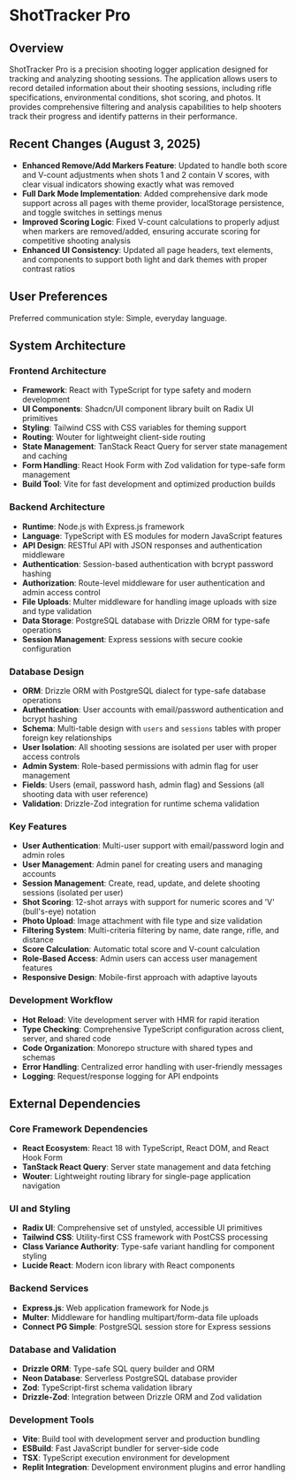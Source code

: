 # ShotTracker Pro

## Overview

ShotTracker Pro is a precision shooting logger application designed for tracking and analyzing shooting sessions. The application allows users to record detailed information about their shooting sessions, including rifle specifications, environmental conditions, shot scoring, and photos. It provides comprehensive filtering and analysis capabilities to help shooters track their progress and identify patterns in their performance.

## Recent Changes (August 3, 2025)

- **Enhanced Remove/Add Markers Feature**: Updated to handle both score and V-count adjustments when shots 1 and 2 contain V scores, with clear visual indicators showing exactly what was removed
- **Full Dark Mode Implementation**: Added comprehensive dark mode support across all pages with theme provider, localStorage persistence, and toggle switches in settings menus
- **Improved Scoring Logic**: Fixed V-count calculations to properly adjust when markers are removed/added, ensuring accurate scoring for competitive shooting analysis
- **Enhanced UI Consistency**: Updated all page headers, text elements, and components to support both light and dark themes with proper contrast ratios

## User Preferences

Preferred communication style: Simple, everyday language.

## System Architecture

### Frontend Architecture
- **Framework**: React with TypeScript for type safety and modern development
- **UI Components**: Shadcn/UI component library built on Radix UI primitives
- **Styling**: Tailwind CSS with CSS variables for theming support
- **Routing**: Wouter for lightweight client-side routing
- **State Management**: TanStack React Query for server state management and caching
- **Form Handling**: React Hook Form with Zod validation for type-safe form management
- **Build Tool**: Vite for fast development and optimized production builds

### Backend Architecture
- **Runtime**: Node.js with Express.js framework
- **Language**: TypeScript with ES modules for modern JavaScript features
- **API Design**: RESTful API with JSON responses and authentication middleware
- **Authentication**: Session-based authentication with bcrypt password hashing
- **Authorization**: Route-level middleware for user authentication and admin access control
- **File Uploads**: Multer middleware for handling image uploads with size and type validation
- **Data Storage**: PostgreSQL database with Drizzle ORM for type-safe operations
- **Session Management**: Express sessions with secure cookie configuration

### Database Design
- **ORM**: Drizzle ORM with PostgreSQL dialect for type-safe database operations
- **Authentication**: User accounts with email/password authentication and bcrypt hashing
- **Schema**: Multi-table design with `users` and `sessions` tables with proper foreign key relationships
- **User Isolation**: All shooting sessions are isolated per user with proper access controls
- **Admin System**: Role-based permissions with admin flag for user management
- **Fields**: Users (email, password hash, admin flag) and Sessions (all shooting data with user reference)
- **Validation**: Drizzle-Zod integration for runtime schema validation

### Key Features
- **User Authentication**: Multi-user support with email/password login and admin roles
- **User Management**: Admin panel for creating users and managing accounts
- **Session Management**: Create, read, update, and delete shooting sessions (isolated per user)
- **Shot Scoring**: 12-shot arrays with support for numeric scores and 'V' (bull's-eye) notation
- **Photo Upload**: Image attachment with file type and size validation
- **Filtering System**: Multi-criteria filtering by name, date range, rifle, and distance
- **Score Calculation**: Automatic total score and V-count calculation
- **Role-Based Access**: Admin users can access user management features
- **Responsive Design**: Mobile-first approach with adaptive layouts

### Development Workflow
- **Hot Reload**: Vite development server with HMR for rapid iteration
- **Type Checking**: Comprehensive TypeScript configuration across client, server, and shared code
- **Code Organization**: Monorepo structure with shared types and schemas
- **Error Handling**: Centralized error handling with user-friendly messages
- **Logging**: Request/response logging for API endpoints

## External Dependencies

### Core Framework Dependencies
- **React Ecosystem**: React 18 with TypeScript, React DOM, and React Hook Form
- **TanStack React Query**: Server state management and data fetching
- **Wouter**: Lightweight routing library for single-page application navigation

### UI and Styling
- **Radix UI**: Comprehensive set of unstyled, accessible UI primitives
- **Tailwind CSS**: Utility-first CSS framework with PostCSS processing
- **Class Variance Authority**: Type-safe variant handling for component styling
- **Lucide React**: Modern icon library with React components

### Backend Services
- **Express.js**: Web application framework for Node.js
- **Multer**: Middleware for handling multipart/form-data file uploads
- **Connect PG Simple**: PostgreSQL session store for Express sessions

### Database and Validation
- **Drizzle ORM**: Type-safe SQL query builder and ORM
- **Neon Database**: Serverless PostgreSQL database provider
- **Zod**: TypeScript-first schema validation library
- **Drizzle-Zod**: Integration between Drizzle ORM and Zod validation

### Development Tools
- **Vite**: Build tool with development server and production bundling
- **ESBuild**: Fast JavaScript bundler for server-side code
- **TSX**: TypeScript execution environment for development
- **Replit Integration**: Development environment plugins and error handling